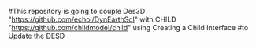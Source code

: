 #This repository is going to couple Des3D "https://github.com/echoi/DynEarthSol" with CHILD "https://github.com/childmodel/child" using Creating a Child Interface
#to Update the DESD
